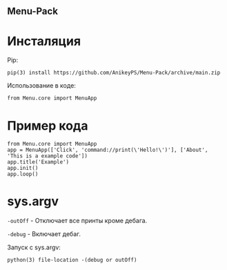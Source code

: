 ## Menu-Pack

# Инсталяция

Pip:

```
pip(3) install https://github.com/AnikeyPS/Menu-Pack/archive/main.zip
```

Использование в коде:

```
from Menu.core import MenuApp
```

# Пример кода

```
from Menu.core import MenuApp
app = MenuApp(['Click', 'command://print(\'Hello!\')'], ['About', 'This is a example code'])
app.title('Example')
app.init()
app.loop()
```

# sys.argv

`-outOff` - Отключает все принты кроме дебага.

`-debug` - Включает дебаг.

Запуск с sys.argv:

```
python(3) file-location -(debug or outOff)
```
